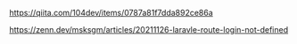 https://qiita.com/104dev/items/0787a81f7dda892ce86a


https://zenn.dev/msksgm/articles/20211126-laravle-route-login-not-defined
